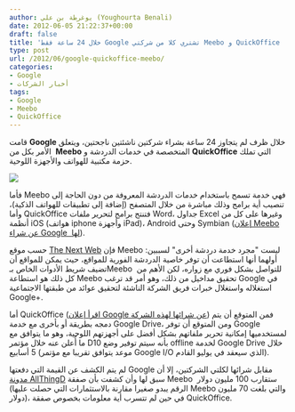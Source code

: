 ```yaml
---
author: يوغرطة بن علي (Youghourta Benali)
date: 2012-06-05 21:22:37+00:00
draft: false
title: 'خلال 24 ساعة فقط Google تشتري كلا من شركتي Meebo و QuickOffice  '
type: post
url: /2012/06/google-quickoffice-meebo/
categories:
- Google
- أخبار الشركات
tags:
- Google
- Meebo
- QuickOffice
---
```


قامت **Google** خلال ظرف لم يتجاوز 24 ساعة بشراء شركتين ناشئتين ناجحتين، ويتعلق الأمر بكل من  **Meebo** المتخصصة في خدمات الدردشة و **QuickOffice** التي تملك حزمة مكتبية للهواتف والأجهزة اللوحية.




[![](https://www.it-scoop.com/wp-content/uploads/2012/06/google-quickOffice-Meebo.png)
](https://www.it-scoop.com/wp-content/uploads/2012/06/google-quickOffice-Meebo.png)




فأما Meebo فهي خدمة تسمح باستخدام خدمات الدردشة المعروفة من دون الحاجة إلى تنصيب أية برامج وذلك مباشرة من خلال المتصفح (إضافة إلى تطبيقات للهواتف الذكية)، وأما QuickOffice فتنتج برامج لتحرير ملفات Word، جداول Excel وغيرها على كل من أنظمة iOS (هواتف iphone وأجهزة iPad)، Android وحتى Symbian ([إعلان Meebo عن شراء Google  لها](http://blog.meebo.com/)).




حسب موقع [The Next Web](http://thenextweb.com/google/2012/06/04/why-googles-acquisition-of-meebo-makes-complete-sense-it-monetized-chat/) فإن Meebo ليست "مجرد خدمة دردشة أخرى" لسببين: أولهما أنها استطاعت أن توفر خاصية الدردشة الفورية للمواقع، حيث يمكن للمواقع أن تضيف شريط الأدوات الخاص بـMeebo  للتواصل بشكل فوري مع زواره، لكن الأهم من كل ذلك هو استطاعة Meebo تحقيق مداخيل من ذلك، وهو أمر قد ترغب Google في استغلاله واستغلال خبرات فريق الشركة الناشئة لتحقيق عوائد من طبقتها الاجتماعية Google+.




أما QuickOffice ([اقرأ إعلان Google عن شرائها لهذه الشركة](http://googleblog.blogspot.co.uk/2012/06/google-quickoffice-get-more-done.html)) فمن المتوقع أن يتم دمجه بطريقة أو بأخرى مع خدمة Google Drive، ومن المتوقع أن توفر Google لمستخدميها إمكانية تحرير ملفاتهم بشكل أفضل على أجهزتهم اللوحية، وهو ما يتوافق مع ما أُعلن عنه خلال مؤتمر D10 بأنه سيتم توفير وضع offline لخدمة Google Drive خلال 5 أسابيع (موعد يتوافق تقريبا مع مؤتمر Google I/O الذي سيعقد في يوليو القادم).




لم يتم الكشف عن القيمة التي دفعتها Google مقابل شرائها لكلتي الشركتين، إلا أن [مدونة AllThingD](http://allthingsd.com/20120511/sources-google-is-close-to-buying-meebo/) سبق لها وأن كشفت بأن صفقة Meebo  ستقارب 100 مليون دولار (الرقم يبدو صغيرا مقارنة بالاستثمارات التي حصلت عليها Meebo والتي بلغت 70 مليون دولار)، في حين لم تتسرب أية معلومات بخصوص صفقة QuickOffice.
